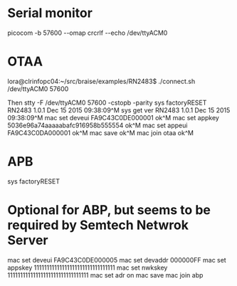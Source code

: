 # Serial monitor

picocom -b 57600 --omap crcrlf --echo /dev/ttyACM0

# OTAA

lora@clrinfopc04:~/src/braise/examples/RN2483$ ./connect.sh /dev/ttyACM0 57600

Then stty -F /dev/ttyACM0 57600 -cstopb -parity
sys factoryRESET
RN2483 1.0.1 Dec 15 2015 09:38:09^M
sys get ver
RN2483 1.0.1 Dec 15 2015 09:38:09^M
mac set deveui FA9C43C0DE000001
ok^M
mac set appkey 5036e96a74aaaaabafc916958b555554
ok^M
mac set appeui FA9C43C0DA000001
ok^M
mac save
ok^M
mac join otaa
ok^M


# APB

sys factoryRESET
# Optional for ABP, but seems to be required by Semtech Netwrok Server
mac set deveui FA9C43C0DE000005
mac set devaddr 000000FF
mac set appskey 11111111111111111111111111111111
mac set nwkskey 11111111111111111111111111111111
mac set adr on
mac save
mac join abp

